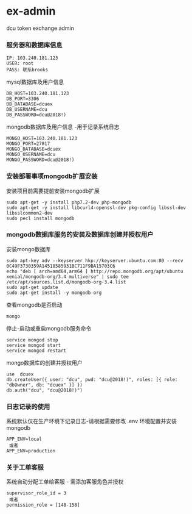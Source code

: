 # ex-admin
dcu token exchange admin

### 服务器和数据库信息

```
IP: 103.240.181.123
USER: root
PASS: 联系brooks
```

mysql数据库及用户信息
```
DB_HOST=103.240.181.123
DB_PORT=3306
DB_DATABASE=dcuex
DB_USERNAME=dcu
DB_PASSWORD=dcu@2018!)

```
mongodb数据库及用户信息 -用于记录系统日志
```
MONGO_HOST=103.240.181.123
MONGO_PORT=27017
MONGO_DATABASE=dcuex
MONGO_USERNAME=dcu
MONGO_PASSWORD=dcu@2018!)

```

### 安装部署事项mongodb扩展安装

安装项目前需要提前安装mongodb扩展

```
sudo apt-get -y install php7.2-dev php-mongodb
sudo apt-get -y install libcurl4-openssl-dev pkg-config libssl-dev libsslcommon2-dev
sudo pecl install mongodb
```

### mongodb数据库服务的安装及数据库创建并授权用户

安装mongo数据库

```
sudo apt-key adv --keyserver hkp://keyserver.ubuntu.com:80 --recv 0C49F3730359A14518585931BC711F9BA15703C6
echo "deb [ arch=amd64,arm64 ] http://repo.mongodb.org/apt/ubuntu xenial/mongodb-org/3.4 multiverse" | sudo tee /etc/apt/sources.list.d/mongodb-org-3.4.list
sudo apt-get update
sudo apt-get install -y mongodb-org
```
查看mongodb是否启动
```
mongo 
```
停止-启动或重启mongodb服务命令
```
service mongod stop
service mongod start
service mongod restart
```

mongo数据库的创建并授权用户
```
use  dcuex
db.createUser({ user: "dcu", pwd: "dcu@2018!)", roles: [{ role: "dbOwner", db: "dcuex" }] })
db.auth("dcu", "dcu@2018!)")
```



### 日志记录的使用

系统默认仅在生产环境下记录日志-请根据需要修改 .env 环境配置并安装mongodb

```
APP_ENV=local
 或者
APP_ENV=production
```

### 关于工单客服

系统自动分配工单给客服 - 需添加客服角色并授权

```
supervisor_role_id = 3
 或者
permission_role = [148-158]
```